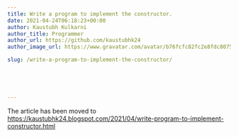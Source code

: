```yaml
---
title: Write a program to implement the constructor.
date: 2021-04-24T06:18:23+00:00
author: Kaustubh Kulkarni
author_title: Programmer
author_url: https://github.com/kaustubhk24
author_image_url: https://www.gravatar.com/avatar/b76fcfc82fc2e8fdc8075636f1735f61?s=200

slug: /write-a-program-to-implement-the-constructor/





---
```

The article has been moved to https://kaustubhk24.blogspot.com/2021/04/write-program-to-implement-constructor.html